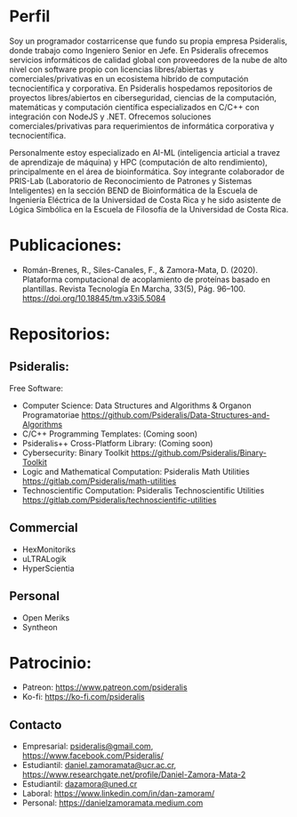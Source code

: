 # Perfil
Soy un programador costarricense que fundo su propia empresa Psideralis, donde trabajo como Ingeniero Senior en Jefe. En Psideralis ofrecemos servicios informáticos de calidad global con proveedores de la nube de alto nivel con software propio con licencias libres/abiertas y comerciales/privativas en un ecosistema hibrido de computación tecnocientífica y corporativa. En Psideralis hospedamos repositorios de proyectos libres/abiertos en ciberseguridad, ciencias de la computación, matemáticas y computación científica especializados en C/C++ con integración con NodeJS y .NET. Ofrecemos soluciones comerciales/privativas para requerimientos de informática corporativa y tecnocientífica.

Personalmente estoy especializado en AI-ML (inteligencia articial a travez de aprendizaje de máquina) y HPC (computación de alto rendimiento), principalmente en el área de bioinformática. Soy integrante colaborador de PRIS-Lab (Laboratorio de Reconocimiento de Patrones y Sistemas Inteligentes) en la sección BEND de Bioinformática de la Escuela de Ingeniería Eléctrica de la Universidad de Costa Rica y he sido asistente de Lógica Simbólica en la Escuela de Filosofía de la Universidad de Costa Rica.

# Publicaciones:
- Román-Brenes, R., Siles-Canales, F., & Zamora-Mata, D. (2020). Plataforma computacional de acoplamiento de proteínas basado en plantillas. Revista Tecnología En Marcha, 33(5), Pág. 96–100. https://doi.org/10.18845/tm.v33i5.5084

# Repositorios:
## Psideralis:

Free Software:

- Computer Science: Data Structures and Algorithms & Organon Programatoriae https://github.com/Psideralis/Data-Structures-and-Algorithms
- C/C++ Programming Templates: (Coming soon)
- Psideralis++ Cross-Platform Library: (Coming soon)
- Cybersecurity: Binary Toolkit https://github.com/Psideralis/Binary-Toolkit
- Logic and Mathematical Computation: Psideralis Math Utilities https://gitlab.com/Psideralis/math-utilities
- Technoscientific Computation: Psideralis Technoscientific Utilities https://gitlab.com/Psideralis/technoscientific-utilities

## Commercial
- HexMonitoriks
- uLTRALogik
- HyperScientia

## Personal
- Open Meriks
- Syntheon
 
# Patrocinio:
- Patreon: https://www.patreon.com/psideralis
- Ko-fi: https://ko-fi.com/psideralis

## Contacto
- Empresarial: psideralis@gmail.com, https://www.facebook.com/Psideralis/
- Estudiantil: daniel.zamoramata@ucr.ac.cr, https://www.researchgate.net/profile/Daniel-Zamora-Mata-2
- Estudiantil: dazamora@uned.cr
- Laboral: https://www.linkedin.com/in/dan-zamoram/
- Personal: https://danielzamoramata.medium.com
